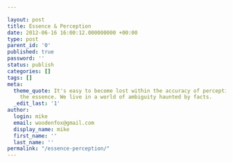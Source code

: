 ```yaml
---

layout: post
title: Essence & Perception
date: 2012-06-16 16:00:12.000000000 +00:00
type: post
parent_id: '0'
published: true
password: ''
status: publish
categories: []
tags: []
meta:
  theme_quote: It's easy to become lost within the accuracy of perception and loose
    the essence. We live in a world of ambiguity haunted by facts.
  _edit_last: '1'
author:
  login: mike
  email: woodenfox@gmail.com
  display_name: mike
  first_name: ''
  last_name: ''
permalink: "/essence-perception/"
---
```



